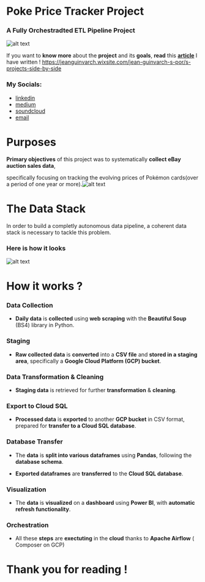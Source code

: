 # Poke Price Tracker Project 
### **A Fully Orchestradted ETL Pipeline Project**
![alt text](https://static.wixstatic.com/media/cc40a2_917feedd900e41c2a98e9aee302ac588~mv2.jpg/v1/fill/w_439,h_440,al_c,q_80,usm_0.66_1.00_0.01,enc_auto/_5d016c03-e3f2-46cd-89b7-6191fe2f769d_ed.jpg)

If you want to **know more** about the **project** and its **goals**, **read** this **[article](https://jeanguinvarch.wixsite.com/jean-guinvarch-s-por/s-projects-side-by-side)** I have written ! 
https://jeanguinvarch.wixsite.com/jean-guinvarch-s-por/s-projects-side-by-side

### My Socials:
* [linkedin](https://www.linkedin.com/in/jean-guinvarch-80b35620a/)
* [medium](https://medium.com/@jean_gvh)
* [soundcloud](https://soundcloud.com/diligencexs)
* [email](jean.guinvarch@gmail.com)

# Purposes
**Primary objectives** of this project was to systematically **collect eBay auction sales data**,

specifically focusing on tracking the evolving prices of Pokémon cards(over a period of one year or more).![alt text](https://static.wixstatic.com/media/cc40a2_c46b064810824bd2be4270d8eedfc772~mv2.png/v1/fill/w_439,h_246,al_c,q_85,usm_0.66_1.00_0.01,enc_auto/cc40a2_c46b064810824bd2be4270d8eedfc772~mv2.png)

# The Data Stack 
In order to build a completly autonomous data pipeline, a coherent data stack is necessary to tackle this problem.
### Here is how it looks

![alt text](https://static.wixstatic.com/media/cc40a2_b41c2fbc532043b1a3a12ae8b1a6c85e~mv2.png/v1/fill/w_840,h_346,al_c,lg_1,q_85,enc_auto/cc40a2_b41c2fbc532043b1a3a12ae8b1a6c85e~mv2.png)

# How it works ? 

### Data Collection

* **Daily data** is **collected** using **web scraping** with the **Beautiful Soup** (BS4) library in Python.

### Staging

* **Raw collected data** is **converted** into a **CSV file** and **stored in a staging area**, specifically a **Google Cloud Platform (GCP) bucket**.

###  Data Transformation & Cleaning

* **Staging data** is retrieved for further **transformation** & **cleaning**.

###  Export to Cloud SQL

* **Processed data** is **exported** to another **GCP bucket** in CSV format, prepared for **transfer to a Cloud SQL database**.

###  Database Transfer

* The **data** is **split into various dataframes** using **Pandas**, following the **database schema**.

* **Exported dataframes** are **transferred** to the **Cloud SQL database**.

### Visualization

* The **data** is **visualized** on a **dashboard** using **Power BI**, with **automatic refresh functionality**.

###  Orchestration

* All these **steps** are **exectuting** in the **cloud** thanks to **Apache Airflow** ( Composer on GCP)​

# Thank you for reading !
